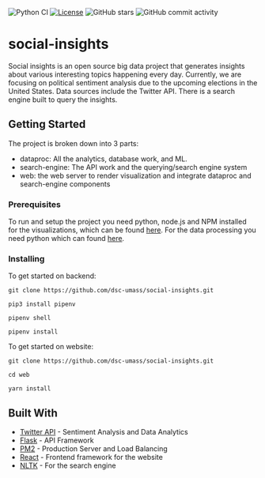 ![Python CI](https://github.com/dsc-umass/social-insights/workflows/Python%20application/badge.svg)
[![License](https://img.shields.io/badge/License-GPL%203.0-brightgreen.svg)](./LICENSE)
![GitHub stars](https://img.shields.io/github/stars/dsc-umass/social-insights.svg)
![GitHub commit activity](https://img.shields.io/github/commit-activity/m/dsc-umass/social-insights.svg?color=red)

# social-insights
Social insights is an open source big data project that generates insights about various interesting topics happening every day. Currently, we are focusing on political sentiment analysis due to the upcoming elections in the United States. Data sources include the Twitter API. There is a search engine built to query the insights.

## Getting Started

The project is broken down into 3 parts: 
* dataproc: All the analytics, database work, and ML. 
* search-engine: The API work and the querying/search engine system
* web: the web server to render visualization and integrate dataproc and search-engine components

<!-- ![Overall Architecture](assets/planning-architecture.png) -->

### Prerequisites

To run and setup the project you need python, node.js and NPM installed for the visualizations, which can be found [here](https://nodejs.org/en/). For the data processing you need python which can found [here](https://www.python.org/downloads/release/python-374/).

### Installing

To get started on backend:
```
git clone https://github.com/dsc-umass/social-insights.git

pip3 install pipenv

pipenv shell

pipenv install
```

To get started on website:
```
git clone https://github.com/dsc-umass/social-insights.git

cd web

yarn install
```
<!-- 
## Deployment

To get started on visualizations:
```
cd dataproc/

sudo pm2 start api.py --name social-insights --interpreter=python3 -->

## Built With

* [Twitter API](https://developer.twitter.com/) - Sentiment Analysis and Data Analytics
* [Flask](http://flask.palletsprojects.com/en/1.1.x/) - API Framework
* [PM2](https://pm2.keymetrics.io/) - Production Server and Load Balancing
* [React](https://reactjs.org/) - Frontend framework for the website
* [NLTK](https://www.nltk.org/) - For the search engine

